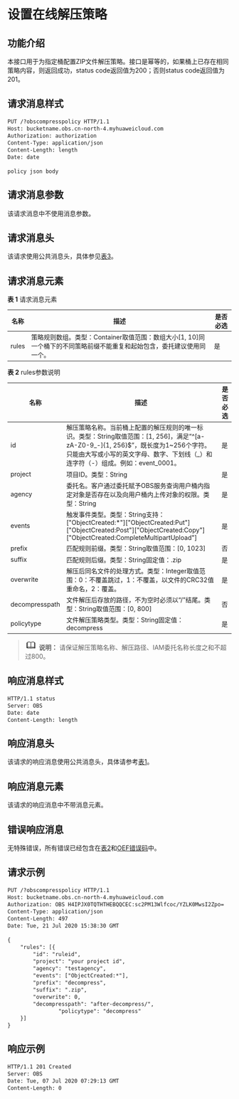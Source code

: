 # 设置在线解压策略<a name="obs_04_0148"></a>

## 功能介绍<a name="section19372229152946"></a>

本接口用于为指定桶配置ZIP文件解压策略。接口是幂等的，如果桶上已存在相同策略内容，则返回成功，status code返回值为200；否则status code返回值为201。

## 请求消息样式<a name="section51167945152946"></a>

```
PUT /?obscompresspolicy HTTP/1.1
Host: bucketname.obs.cn-north-4.myhuaweicloud.com 
Authorization: authorization
Content-Type: application/json
Content-Length: length
Date: date

policy json body
```

## 请求消息参数<a name="section1298623631616"></a>

该请求消息中不使用消息参数。

## 请求消息头<a name="section16227023104816"></a>

该请求使用公共消息头，具体参见[表3](构造请求.md#table25197309)。

## 请求消息元素<a name="section23158684"></a>

**表 1**  请求消息元素

|名称|描述|是否必选|
|--|--|--|
|rules|策略规则数组。类型：Container取值范围：数组大小[1, 10]同一个桶下的不同策略前缀不能重复和起始包含，委托建议使用同一个。|是|


**表 2**  rules参数说明

|名称|描述|是否必选|
|--|--|--|
|id|解压策略名称。当前桶上配置的解压规则的唯一标识。类型：String取值范围：[1, 256]，满足“^[a-zA-Z0-9_-]{1, 256}$”，既长度为1~256个字符。只能由大写或小写的英文字母、数字、下划线（_）和连字符（-）组成。例如：event_0001。|是|
|project|项目ID。类型：String|是|
|agency|委托名。客户通过委托赋予OBS服务查询用户桶内指定对象是否存在以及向用户桶内上传对象的权限。类型：String|是|
|events|触发事件类型。类型：String支持：["ObjectCreated:*"]["ObjectCreated:Put"]["ObjectCreated:Post"]["ObjectCreated:Copy"]["ObjectCreated:CompleteMultipartUpload"]|是|
|prefix|匹配规则前缀。类型：String取值范围：[0, 1023]|否|
|suffix|匹配规则后缀。类型：String固定值：.zip|是|
|overwrite|解压后同名文件的处理方式。类型：Integer取值范围：0：不覆盖跳过，1：不覆盖，以文件的CRC32值重命名，2：覆盖。|是|
|decompresspath|文件解压后存放的路径，不为空时必须以“/”结尾。类型：String取值范围：[0, 800]|否|
|policytype|文件解压策略类型。类型：String固定值：decompress|是|


>![](public_sys-resources/icon-note.gif) **说明：** 
>请保证解压策略名称、解压路径、IAM委托名称长度之和不超过800。

## 响应消息样式<a name="section920694152946"></a>

```
HTTP/1.1 status
Server: OBS
Date: date
Content-Length: length
```

## 响应消息头<a name="section8877856"></a>

该请求的响应消息使用公共消息头，具体请参考[表1](返回结果.md#d0e686)。

## 响应消息元素<a name="section12791844"></a>

该请求的响应消息中不带消息元素。

## 错误响应消息<a name="section48017739"></a>

无特殊错误，所有错误已经包含在[表2](错误码.md#d0e843)和[OEF错误码](错误码.md#table2353142004016)中。

## 请求示例<a name="section14482163815396"></a>

```
PUT /?obscompresspolicy HTTP/1.1
Host: bucketname.obs.cn-north-4.myhuaweicloud.com 
Authorization: OBS H4IPJX0TQTHTHEBQQCEC:sc2PM13Wlfcoc/YZLK0MwsI2Zpo=
Content-Type: application/json
Content-Length: 497
Date: Tue, 21 Jul 2020 15:38:30 GMT

{
	"rules": [{
		"id": "ruleid",
		"project": "your project id",
		"agency": "testagency",
		"events": ["ObjectCreated:*"],
		"prefix": "decompress",
		"suffix": ".zip",
		"overwrite": 0,
		"decompresspath": "after-decompress/",
                "policytype": "decompress"
	}]
}
```

## 响应示例<a name="section76081155815"></a>

```
HTTP/1.1 201 Created
Server: OBS
Date: Tue, 07 Jul 2020 07:29:13 GMT
Content-Length: 0
```

